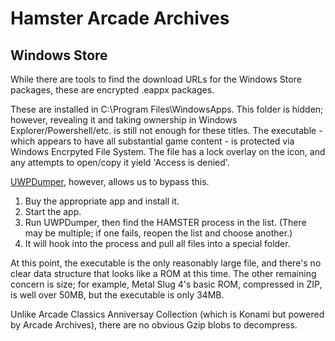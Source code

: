 # Hamster Arcade Archives
## Windows Store
While there are tools to find the download URLs for the Windows Store packages, these are encrypted .eappx packages.

These are installed in C:\Program Files\WindowsApps\. This folder is hidden; however, revealing it and taking ownership in Windows Explorer/Powershell/etc. is still not enough for these titles. The executable - which appears to have all substantial game content - is protected via Windows Encrpyted File System. The file has a lock overlay on the icon, and any attempts to open/copy it yield 'Access is denied'.

[UWPDumper](https://github.com/Wunkolo/UWPDumper), however, allows us to bypass this.

1) Buy the appropriate app and install it.
2) Start the app.
3) Run UWPDumper, then find the HAMSTER process in the list.
   (There may be multiple; if one fails, reopen the list and choose another.)
4) It will hook into the process and pull all files into a special folder.

At this point, the executable is the only reasonably large file, and there's no clear data structure that looks like a ROM at this time. The other remaining concern is size; for example, Metal Slug 4's basic ROM, compressed in ZIP, is well over 50MB, but the executable is only 34MB. 

Unlike Arcade Classics Anniversay Collection (which is Konami but powered by Arcade Archives), there are no obvious Gzip blobs to decompress.